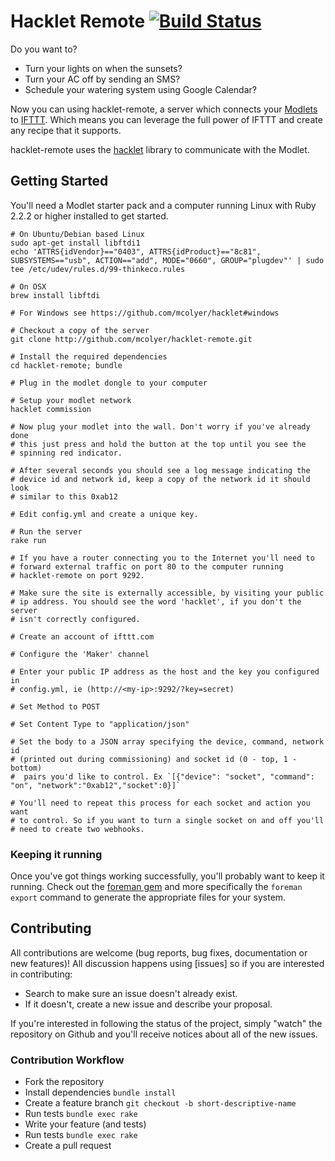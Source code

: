 # Hacklet Remote [![Build Status](https://travis-ci.org/mcolyer/hacklet-remote.png)](https://travis-ci.org/mcolyer/hacklet-remote)

Do you want to?

* Turn your lights on when the sunsets?
* Turn your AC off by sending an SMS?
* Schedule your watering system using Google Calendar?

Now you can using hacklet-remote, a server which connects your [Modlets]
to [IFTTT]. Which means you can leverage the full power of IFTTT and
create any recipe that it supports.

hacklet-remote uses the [hacklet] library to communicate with the
Modlet.

## Getting Started

You'll need a Modlet starter pack and a computer running Linux with Ruby
2.2.2 or higher installed to get started.

```shell
# On Ubuntu/Debian based Linux
sudo apt-get install libftdi1
echo 'ATTRS{idVendor}=="0403", ATTRS{idProduct}=="8c81", SUBSYSTEMS=="usb", ACTION=="add", MODE="0660", GROUP="plugdev"' | sudo tee /etc/udev/rules.d/99-thinkeco.rules

# On OSX
brew install libftdi

# For Windows see https://github.com/mcolyer/hacklet#windows

# Checkout a copy of the server
git clone http://github.com/mcolyer/hacklet-remote.git

# Install the required dependencies
cd hacklet-remote; bundle

# Plug in the modlet dongle to your computer

# Setup your modlet network
hacklet commission

# Now plug your modlet into the wall. Don't worry if you've already done
# this just press and hold the button at the top until you see the
# spinning red indicator.

# After several seconds you should see a log message indicating the
# device id and network id, keep a copy of the network id it should look
# similar to this 0xab12

# Edit config.yml and create a unique key.

# Run the server
rake run

# If you have a router connecting you to the Internet you'll need to
# forward external traffic on port 80 to the computer running
# hacklet-remote on port 9292.

# Make sure the site is externally accessible, by visiting your public
# ip address. You should see the word 'hacklet', if you don't the server
# isn't correctly configured.

# Create an account of ifttt.com

# Configure the 'Maker' channel

# Enter your public IP address as the host and the key you configured in
# config.yml, ie (http://<my-ip>:9292/?key=secret)

# Set Method to POST

# Set Content Type to "application/json"

# Set the body to a JSON array specifying the device, command, network id
# (printed out during commissioning) and socket id (0 - top, 1 - bottom)
#  pairs you'd like to control. Ex `[{"device": "socket", "command": "on", "network":"0xab12","socket":0}]`

# You'll need to repeat this process for each socket and action you want
# to control. So if you want to turn a single socket on and off you'll
# need to create two webhooks.
```

### Keeping it running

Once you've got things working successfully, you'll probably want to keep it
running. Check out the [foreman gem](https://github.com/ddollar/foreman) and
more specifically the `foreman export` command to generate the appropriate
files for your system.

## Contributing

All contributions are welcome (bug reports, bug fixes, documentation or
new features)! All discussion happens using [issues] so if you are
interested in contributing:

* Search to make sure an issue doesn't already exist.
* If it doesn't, create a new issue and describe your proposal.

If you're interested in following the status of the project, simply
"watch" the repository on Github and you'll receive notices about all of
the new issues.

### Contribution Workflow

* Fork the repository
* Install dependencies `bundle install`
* Create a feature branch `git checkout -b short-descriptive-name`
* Run tests `bundle exec rake`
* Write your feature (and tests)
* Run tests `bundle exec rake`
* Create a pull request

[IFTTT]: http://ifttt.com
[Modlets]: http://themodlet.com
[amazon]: http://www.amazon.com/ThinkEco-TE1010-Modlet-Starter-White/dp/B00AAT43OA/
[issue]: https://github.com/mcolyer/hacklet-remote/issues
[hacklet]: http://github.com/mcolyer/hacklet/
